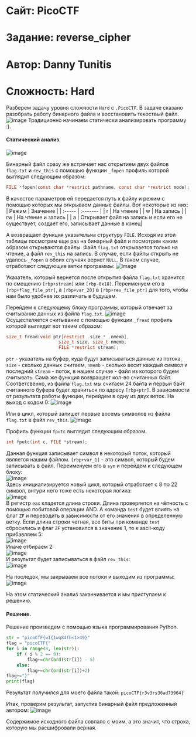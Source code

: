 
# Сайт: PicoCTF
# Задание: reverse_cipher
# Автор: Danny Tunitis 
# Сложность: Hard


Разберем задачу уровня сложности `Hard` с `.PicoCTF`. В задаче сказано разобрать работу бинарного файла и восстановить текоствый файл.
![image](https://github.com/user-attachments/assets/567553b0-0a19-4230-8df9-3fb86e7eadf6)
Традиционно начинаем статически анализировать программу :). 

#### Статический анализ.

![image](https://github.com/user-attachments/assets/d8fb592c-1745-41ad-9c45-0cbaa1539ab2)

Бинарный файл сразу же встречает нас открытием двух файлов `flag.txt` и `rev_this` с помощью функции `_fopen` профиль которой выглядит следующим 
образом: 
```c
FILE *fopen(const char *restrict pathname, const char *restrict mode);
```

В качестве параметров ей передается путь к файлу и режим с помощью которых мы открываем данные файлы. Вот некоторые из них: 
| Режим | Значение |
| :----- | :------- |
|   r    | На чтение |
|   w    | На запись | 
|  rw    | На чтение и запись |
|   a    | Открывает файл на запись и если его не существует, создает его, записывает данные в конец|

А возвращает функция указательна структуру `FILE`.
Исходя из этой таблицы посмотрим еще раз на бинарный файл и посмотрим каким образом открываются файлы. Файл `flag.txt` открывается только на чтение, а файл `rev_this` на запись.
В случае, если файлы открыть не удалось `_fopen` в обоих случаях вернет `NULL`. В таком случае, отработают следующие ветки программы:
![image](https://github.com/user-attachments/assets/a71776bf-f660-456c-b894-1dbc36523cbc)

Указатель, который вернется после открытия файла `flag.txt` хранится по смещению `[rbp+stream]` или `[rbp-0x18]`. Переименуем его в `[rbp+flag_file_ptr]`, а `[rbp+var_20]` в `[rbp+rev_file_ptr]` для того, чтобы нам было удобнее их различать в будущем. 

Перейдем к следующему блоку программы, который отвечает за считывание данных из файла `flag.txt`. 
![image](https://github.com/user-attachments/assets/fadc80ad-bbcd-4b83-9ac0-844a6ac82233) <br />
Осуществляется считывание с помощью функции `_fread` профиль которой выглядит вот таким образом:
```c
size_t fread(void ptr[restrict .size * .nmemb],
                    size_t size, size_t nmemb,
                    FILE *restrict stream);
```
`ptr` - указатель на буфер, куда будут записываться данные из потока, `size` - сколько данных считаем, `nmemb` - сколько весит каждый символ и последний `stream` - поток, в нашем случае - файл из которого будем считывать. Сама же функция возвращает кол-во считанных байт. Соответсвенно, из файла `flag.txt` мы считаем 24 байта и первый байт считанного буфера будет храниться по адресу `[rbp+ptr]`.
В зависимости от результата работы функции, перейдем в одну из двух веток. На выход с кодом 0: 
![image](https://github.com/user-attachments/assets/9c049ecd-c6c6-4cb1-9481-ae07cf96fecf)

Или в цикл, который запишет первые восемь символов из файла `flag.txt` в файл `rev_this`.
![image](https://github.com/user-attachments/assets/f66e308b-be0e-47af-a2a6-473c696c5aea)

Профиль функции `fputc` выглядит следующим образом. 
```c
int fputc(int c, FILE *stream);
```
Данная функция записывает символ в некоторый поток, который является нашим файлом. `[rbp+var_1]` - это символ, который будем записывать в файл. Переименуем его в `sym` и перейдем 
к следующем блоку: <br />
![image](https://github.com/user-attachments/assets/9926a0d5-6934-4179-aca2-d851e5189938) <br />
Здесь инициализируется новый цикл, который отработает с 8 по 22 символ, внтури него тоже есть некоторая логика: <br />
![image](https://github.com/user-attachments/assets/42c37cd9-2259-41d9-a7ac-4425fdfb9fb1) <br />
В регистр `eax` кладется длина строки. Длина проверяется на чётность с помощью побитовой операции AND. А команда `test` будет влиять на флаг `ZF` и переводить в зависимости 
от его значения в определенную ветку. Если длина строки четная, все биты при команде `test` сбросились и флаг `ZF` установился в значение 1, то к ascii-коду прибавляем 5: <br />
![image](https://github.com/user-attachments/assets/dd6cf434-c9ed-4418-a66b-074fc7349692) <br />
Иначе отбираем 2: <br />
![image](https://github.com/user-attachments/assets/9d9eca1f-859a-4f4f-acd2-3a99ec187db4) <br />
И результат будет записываться в файл `rev_this`: <br />
![image](https://github.com/user-attachments/assets/4f2bffa5-cc4a-413f-a485-1a82b961c4ed) <br />

На последок, мы закрываем все потоки и выходим из программы: <br >
![image](https://github.com/user-attachments/assets/cea0306b-3a4a-4de8-9bc9-a806203f7e8f) <br />

На этом статический анализ заканчивается и мы приступаем к решению.

#### Решение.

Решение произведем с помощью языка программирования Python.

```py
str = "picoCTF{w1{1wq84fb<1>49}"
flag = "picoCTF{"
for i in range(8, len(str)): 
    if ( i % 2 == 0):
        flag+=chr(ord(str[i]) - 5)
    else: 
        flag+=chr(ord(str[i])+2)
flag+="}"
print(flag)
```
Результат получился для моего файла такой: `picoCTF{r3v3rs36ad73964}`

Итак, проверим результат, запустив бинарный файл предложенный автором: 
![image](https://github.com/user-attachments/assets/4e791f7b-db5b-4b85-b571-2ef413040687)

Содержимое исходного файла совпало с моим, а это значит, что строка, которую мы расшифровали верная.




